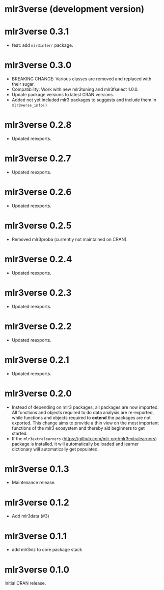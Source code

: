 # mlr3verse (development version)

# mlr3verse 0.3.1

* feat: add `mlr3inferr` package.

# mlr3verse 0.3.0

* BREAKING CHANGE: Various classes are removed and replaced with their sugar.
* Compatibility: Work with new mlr3tuning and mlr3fselect 1.0.0.
* Update package versions to latest CRAN versions.
* Added not yet included mlr3 packages to suggests and include them in `mlr3verse_info()`

# mlr3verse 0.2.8

* Updated reexports.

# mlr3verse 0.2.7

* Updated reexports.

# mlr3verse 0.2.6

* Updated reexports.

# mlr3verse 0.2.5

* Removed mlr3proba (currently not maintained on CRAN).

# mlr3verse 0.2.4

* Updated reexports.

# mlr3verse 0.2.3

* Updated reexports.

# mlr3verse 0.2.2

* Updated reexports.

# mlr3verse 0.2.1

* Updated reexports.

# mlr3verse 0.2.0

* Instead of depending on mlr3 packages, all packages are now imported.
  All functions and objects required to do data analysis are re-exported, while
  functions and objects required to **extend** the packages are not exported.
  This change aims to provide a thin view on the most important functions of the
  mlr3 ecosystem and thereby aid beginners to get started.
* If the `mlr3extralearners` (<https://github.com/mlr-org/mlr3extralearners>)
  package is installed, it will automatically be loaded and learner dictionary
  will automatically get populated.


# mlr3verse 0.1.3

* Maintenance release.


# mlr3verse 0.1.2

* Add mlr3data (#3)


# mlr3verse 0.1.1

* add mlr3viz to core package stack


# mlr3verse 0.1.0

Initial CRAN release.
